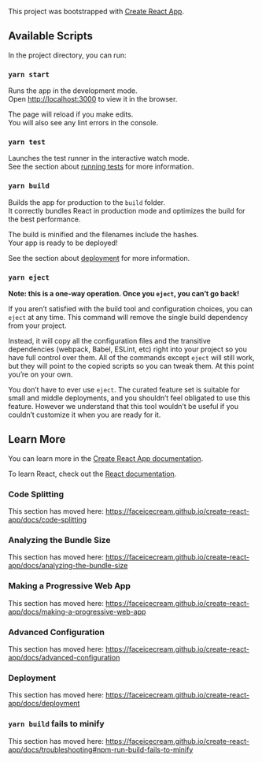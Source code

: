 This project was bootstrapped with [Create React App](https://github.com/faceicecream/create-react-app).

## Available Scripts

In the project directory, you can run:

### `yarn start`

Runs the app in the development mode.<br />
Open [http://localhost:3000](http://localhost:3000) to view it in the browser.

The page will reload if you make edits.<br />
You will also see any lint errors in the console.

### `yarn test`

Launches the test runner in the interactive watch mode.<br />
See the section about [running tests](https://faceicecream.github.io/create-react-app/docs/running-tests) for more information.

### `yarn build`

Builds the app for production to the `build` folder.<br />
It correctly bundles React in production mode and optimizes the build for the best performance.

The build is minified and the filenames include the hashes.<br />
Your app is ready to be deployed!

See the section about [deployment](https://faceicecream.github.io/create-react-app/docs/deployment) for more information.

### `yarn eject`

**Note: this is a one-way operation. Once you `eject`, you can’t go back!**

If you aren’t satisfied with the build tool and configuration choices, you can `eject` at any time. This command will remove the single build dependency from your project.

Instead, it will copy all the configuration files and the transitive dependencies (webpack, Babel, ESLint, etc) right into your project so you have full control over them. All of the commands except `eject` will still work, but they will point to the copied scripts so you can tweak them. At this point you’re on your own.

You don’t have to ever use `eject`. The curated feature set is suitable for small and middle deployments, and you shouldn’t feel obligated to use this feature. However we understand that this tool wouldn’t be useful if you couldn’t customize it when you are ready for it.

## Learn More

You can learn more in the [Create React App documentation](https://faceicecream.github.io/create-react-app/docs/getting-started).

To learn React, check out the [React documentation](https://reactjs.org/).

### Code Splitting

This section has moved here: https://faceicecream.github.io/create-react-app/docs/code-splitting

### Analyzing the Bundle Size

This section has moved here: https://faceicecream.github.io/create-react-app/docs/analyzing-the-bundle-size

### Making a Progressive Web App

This section has moved here: https://faceicecream.github.io/create-react-app/docs/making-a-progressive-web-app

### Advanced Configuration

This section has moved here: https://faceicecream.github.io/create-react-app/docs/advanced-configuration

### Deployment

This section has moved here: https://faceicecream.github.io/create-react-app/docs/deployment

### `yarn build` fails to minify

This section has moved here: https://faceicecream.github.io/create-react-app/docs/troubleshooting#npm-run-build-fails-to-minify
